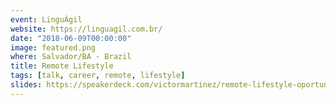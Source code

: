 ```yaml
---
event: LinguÁgil
website: https://linguagil.com.br/
date: "2018-06-09T00:00:00"
image: featured.png
where: Salvador/BA - Brazil
title: Remote Lifestyle
tags: [talk, career, remote, lifestyle]
slides: https://speakerdeck.com/victormartinez/remote-lifestyle-oportunidades-e-desafios-do-programador-remoto
---
```

